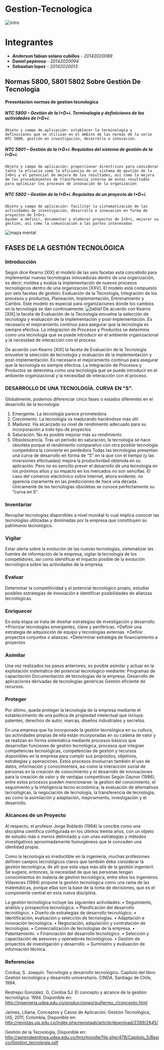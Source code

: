 # Gestion-Tecnologica
![intro](http://4.images.southparkstudios.com/images/shows/south-park/episode-thumbnails/season-16/south-park-s16e06-i-should-have-never-gone-ziplining_16x9.jpg?quality=0.8&grayscale=true)

# Integrantes
* **Anderson fabian solano cubillos** - *20142020089* 
* **Daniel pepinosa** - *20142020094* 
* **Sebastian lopez** - *20142020013* 

## Normas 5800, 5801 5802 Sobre Gestión De Tecnología

  #### Presentacion normas de gestion tecnologica
   ##### NTC 5800 – Gestión de la I+D+i. Terminología y definiciones de las actividades de I+D+i.
    Objeto y campo de aplicación: establecer la terminología y definiciones que se utilizan en el ámbito de las normas de la serie           NTC 5800, gestión en investigación, desarrollo e innovación.
   ##### NTC 5801 – Gestión de la I+D+i. Requisitos del sistema de gestión de la I+D+i.
    Objeto y campo de aplicación: proporcionar directrices para considerar tanto la eficacia como la eficiencia de un sistema de gestión de la I+D+i y el potencial de mejora de los resultados, así como la mejora de los procedimientos de transferencia interna de estos resultados para optimizar los procesos de innovación de la organización
   ##### NTC 5802 – Gestión de la I+D+i. Requisitos de un proyecto de I+D+i.
    Objeto y campo de aplicación: facilitar la sistematización de las actividades de investigación, desarrollo e innovación en forma de proyectos de I+D+i.
    Ayudar a definir, documentar y elaborar proyectos de I+D+i, mejorar su gestión, así como la comunicación a las partes interesadas
![mapa mental](https://raw.githubusercontent.com/afsolanoc95/Gestion-Tecnologica/master/mapa%20mental%20gestion%20tecnologica.png)

## FASES DE LA GESTIÓN TECNOLÓGICA 
  ### Introducción
Según dice Kearns [XIX] el modelo de las seis facetas está concebido para implementar nuevas tecnologías innovadoras dentro de una organización, es decir; moldea y evalúa la implementación de nuevos procesos tecnológicos dentro de una organización [XXV]. El modelo está compuesto por seis facetas de gestión: Evaluación de la Tecnología, Integración de los procesos y productos, Planeación, Implementación, Entrenamiento y Cambio. Este modelo es especial para organizaciones donde los cambios en la tecnología se dan continuamente.
![tabla1](https://github.com/afsolanoc95/Gestion-Tecnologica/blob/master/gestiontecno.png?raw=true)
De acuerdo con Kearns [XIX] la faceta de Evaluación de la Tecnología envuelve la selección de tecnología y evaluación de la implementación y post-implementación. Es necesario el mejoramiento continuo para asegurar que la tecnología es siempre efectiva. La integración de Procesos y Productos se determina como una tecnología que se puede introducir en el ambiente organizacional y la necesidad de interacción con el proceso.

De acuerdo con Kearns [XIX] la faceta de Evaluación de la Tecnología envuelve la selección de tecnología y evaluación de la implementación y post-implementación. Es necesario el mejoramiento continuo para asegurar que la tecnología es siempre efectiva. La integración de Procesos y Productos se determina como una tecnología que se puede introducir en el ambiente organizacional y la necesidad de interacción con el proceso.
  ### DESARROLLO DE UNA TECNOLOGÍA. CURVA EN "S".
  Globalmente, podemos diferenciar cinco fases o estados diferentes en el desarrollo de la tecnología: 
1. Emergente. La tecnología parece prometedora 
2. Crecimiento. La tecnología va madurando haciéndose más útil 
3. Madurez. Ha alcanzado su nivel de rendimiento adecuado para su incorporación a todo tipo de proyectos 
4. Saturación. No es posible mejorar más su rendimiento 
5. Obsolescencia. Tras un periodo en saturación, la tecnología se hace obsoleta porque el rendimiento comparativo con otra posible tecnología competidora la convierte en perdedora
Todas las tecnologías presentan una curva de desarrollo en forma de “S” en la que con el tiempo (y las inversiones efectuadas) mejora la productividad obtenida en su aplicación. Pero no es sencillo prever el desarrollo de una tecnología en los próximos años y su impacto en los mercados no son sencillas. El caso del comercio electrónico sobre Internet, ahora evidente, no aparecía claramente en las predicciones de hace una década. Únicamente de las tecnologías obsoletas se conoce perfectamente su “curva en S”.

  ### Inventariar

Recopilar tecnologías disponibles a nivel mundial lo cual implica conocer las tecnologías utilizadas y dominadas por la empresa que constituyen su patrimonio tecnológico.

  ### Vigilar

Estar alerta sobre la evolución de las nuevas tecnologías, sistematizar las fuentes de información de la empresa, vigilar la tecnología de los competidores, así como identificar el impacto posible de la evolución tecnológica sobre las actividades de la empresa.

  ### Evaluar

Determinar la competitividad y el potencial tecnológico propio, estudiar posibles estrategias de innovación e identificar posibilidades de alianzas tecnológicas.

  ### Enriquecer

En esta etapa se trata de diseñar estrategias de investigación y desarrollo. *Priorizar tecnologías emergentes, clave y periféricas. *Definir una estrategia de adquisición de equipo y tecnologías externas. *Definir proyectos conjuntos o alianzas. *Determinar estrategia de financiamiento a proyectos

  ### Asimilar

Una vez realizados los pasos anteriores, es posible asimilar y actuar en la explotación sistemática del potencial tecnológico mediante: Programas de capacitación Documentación de tecnologías de la empresa. Desarrollo de aplicaciones derivadas de tecnologías genéricas Gestión eficiente de recursos.

  ### Proteger

Por último, queda proteger la tecnología de la empresa mediante el establecimiento de una política de propiedad intelectual que incluya: patentes, derechos de autor, marcas, diseños industriales y secretos.

En una empresa que ha incorporado la gestión tecnológica en su cultura, las actividades propias de ella están incorporadas en su cadena de valor y se realizan en forma sistemática mediante procesos básicos que desarrollan funciones de gestión tecnológica, procesos que integran competencias tecnológicas, competencias de gestión y recursos disponibles en la empresa para cumplir sus propósitos, objetivos, estrategias y operaciones. Estos procesos involucran también el uso de datos, información y conocimientos, así como la interacción social de personas en la creación de conocimiento y el desarrollo de innovaciones para la creación de valor y de ventajas competitivas Según Gaynor (1996), entre estos procesos pueden mencionarse: la gestión del conocimiento, el seguimiento y la inteligencia tecno económica, la evaluación de alternativas tecnológicas, la negociación de tecnología, la transferencia de tecnología, así como la asimilación y adaptación, mejoramiento, investigación y el desarrollo.

  ### Alcances de un Proyecto

Al respecto, el profesor Jorge Robledo (1994) la concibe como una disciplina científica configurada en los últimos treinta años, con un objeto de estudio más o menos delimitado y con unas estrategias y métodos investigativos aproximadamente homogéneos que le conceden una identidad propia.

Como la tecnología es irreductible en la ingeniería, muchas profesiones definen campos tecnológicos claros que también debe considerar la gestión tecnológica; de allí que esta vaya más allá de la gestión ingenieril. Se sugiere, entonces, la necesidad de que las personas tengan conocimientos en materia de gestión tecnológica, entre ellos los ingenieros. Villaveces (1994) propone la gestión tecnológica como una rama de las matemáticas, porque ellas son la base de la toma de decisiones, que es el componente central en esta nueva disciplina.

La gestión tecnológica incluye las siguientes actividades:
•	Seguimiento, análisis y prospectiva tecnológica.
•	Planificación del desarrollo tecnológico.
•	Diseño de estrategias de desarrollo tecnológico.
•	Identificación, evaluación y selección de tecnologías.
•	Adaptación e innovación tecnológica.
•	Negociación, adquisición y contratación de tecnologías.
•	Comercialización de tecnologías de la empresa.
•	Patentamiento.
•	Financiación del desarrollo tecnológico.
•	Selección y capacitación de asesores y operadores tecnológicos.
•	Gestión de proyectos de investigación y desarrollo.
•	Suministro y evaluación de información técnica.



 ### Referencias
 
Cordua, S. Joaquín. Tecnología y desarrollo tecnológico. Capítulo del libro: Gestión tecnológica y desarrollo universitario. CINDA. Santiago de Chile, 1994.

Restrepo González. G, Cordúa SJ. El concepto y alcance de la gestión tecnológica. 1994. Disponible en: http://ingenieria.udea.edu.co/producciones/guillermo_r/concepto.html

Jaimes, Liliana, Conceptos y Casos de Aplicación: Gestión Tecnológica, UIS, 2011, Colombia, Disponible en: http://revistas.uis.edu.co/index.php/revistagti/article/download/2289/2645/

Gestión de la Tecnología, Disponible en: http://aprendeenlinea.udea.edu.co/lms/moodle/file.php/478/Capitulo_5/Basico/Gestion_tecnologia.pdf
